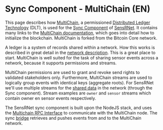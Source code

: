 # Sync Component - MultiChain (EN)

This page describes how [MultiChain](https://www.multichain.com), a permissioned [Distributed Ledger Technology](https://en.wikipedia.org/wiki/Distributed_ledger) (DLT), is used for the [Sync Component](https://github.com/kadaster-labs/sensrnet-home/blob/master/docs/Architecture.md#component-sync) of [SensRNet](https://github.com/kadaster-labs/sensrnet-home/).
It contains many links to the [MultiChain documentation](https://www.multichain.com/developers/), which goes into detail how to initialize the blockchain.
MultiChain is forked from the Bitcoin Core network.

A ledger is a system of records shared within a network.
How this works is described in great detail in the [network description](https://en.wikipedia.org/wiki/Bitcoin_network).
This is a great place to start.
MultiChain is well suited for the task of sharing sensor events across a network, because it supports permissions and streams.

MultiChain permissions are used to grant and revoke send rights to validated stakeholders only.
Furthermore, MultiChain streams are used to logically group events with identical keys (aggregate roots).
For SensRNet we'll use multiple streams for the [shared data](https://github.com/kadaster-labs/sensrnet-home/blob/master/docs/Architecture.md#component-sync) in the network (through the Sync component).
Stream examples are `owner` and `sensor` streams which contain owner en sensor events respectively.

The SensRNet sync component is built upon the NodeJS stack, and uses the [Multichain RPC Interface](https://www.multichain.com/developers/json-rpc-api/) to communicate with the MultiChain node.
The sync [bridge](https://github.com/kadaster-labs/sensrnet-sync/tree/master/bridge) retrieves and pushes events from and to the MultiChain network.
